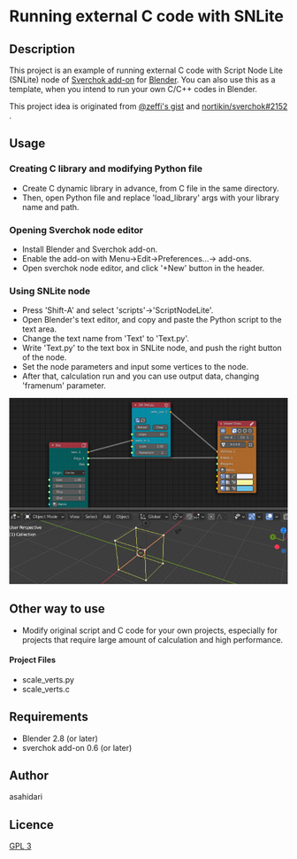 # Running external C code with SNLite

## Description

This project is an example of running external C code with Script Node Lite (SNLite) node of [Sverchok add-on](https://github.com/nortikin/sverchok) for [Blender](https://www.blender.org). You can also use this as a template, when you intend to run your own C/C++ codes in Blender.

This project idea is originated from [@zeffi's gist](https://gist.github.com/zeffii/9e156f0d37977fd1b0ca3c65d0ddc611) and [nortikin/sverchok#2152](https://github.com/nortikin/sverchok/issues/2152) .

## Usage

### Creating C library and modifying Python file
- Create C dynamic library in advance, from C file in the same directory.  
- Then, open Python file and replace 'load_library' args with your library name and path.  

### Opening Sverchok node editor
- Install Blender and Sverchok add-on.
- Enable the add-on with Menu->Edit->Preferences...-> add-ons.  
- Open sverchok node editor, and click '+New' button in the header.  

### Using SNLite node
- Press 'Shift-A' and select 'scripts'->'ScriptNodeLite'.  
- Open Blender's text editor, and copy and paste the Python script to the text area.  
- Change the text name from 'Text' to 'Text.py'.  
- Write 'Text.py' to the text box in SNLite node, and push the right button of the node.  
- Set the node parameters and input some vertices to the node.  
- After that, calculation run and you can use output data, changing 'framenum' parameter.  

![Image of runningscript with SNLite](./images/scale_verts_screen_shot.png)

## Other way to use
- Modify original script and C code for your own projects, especially for projects that require large amount of calculation and high performance.

#### Project Files
- scale_verts.py  
- scale_verts.c  

## Requirements
* Blender 2.8 (or later)
* sverchok add-on 0.6 (or later)

## Author
asahidari

## Licence
[GPL 3](https://www.gnu.org/licenses/quick-guide-gplv3.html)
